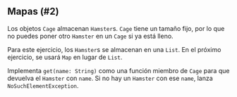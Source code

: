 ## Mapas (#2)

Los objetos `Cage` almacenan `Hamster`s. `Cage` tiene un tamaño fijo, por lo que no puedes poner otro `Hamster` en un `Cage` si ya está lleno.

Para este ejercicio, los `Hamster`s se almacenan en una `List`. En el próximo ejercicio, se usará `Map` en lugar de `List`.

Implementa `get(name: String)` como una función miembro de `Cage` para que devuelva el `Hamster` con `name`. Si no hay un `Hamster` con ese `name`, lanza `NoSuchElementException`.
